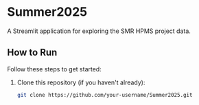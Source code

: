 # Summer2025

A Streamlit application for exploring the SMR HPMS project data.

## How to Run

Follow these steps to get started:

1. Clone this repository (if you haven't already):

   ```bash
   git clone https://github.com/your-username/Summer2025.git
